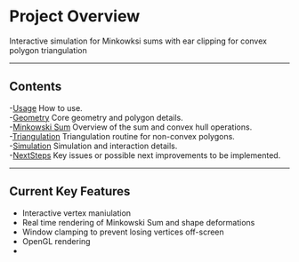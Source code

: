 # Project Overview

Interactive simulation for Minkowksi sums with ear clipping for convex polygon triangulation

---

## Contents
-[Usage](docs/Usage.md) How to use.  
-[Geometry](docs/Geometry.md) Core geometry and polygon details.  
-[Minkowski Sum](docs/MinkowkiSum.md) Overview of the sum and convex hull operations.  
-[Triangulation](docs/Triangulation.md) Triangulation routine for non-convex polygons.  
-[Simulation](docs/Simulation.md) Simulation and interaction details.  
-[NextSteps](docs/NextSteps.md) Key issues or possible next improvements to be implemented.  

---

## Current Key Features
* Interactive vertex maniulation
* Real time rendering of Minkowski Sum and shape deformations
* Window clamping to prevent losing vertices off-screen
* OpenGL rendering 
*
